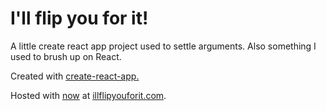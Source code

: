 # I'll flip you for it!

A little create react app project used to settle arguments. Also something I used to brush up on React.

Created with [create-react-app.](https://github.com/facebook/create-react-app)

Hosted with [now](https://zeit.co/now) at [illflipyouforit.com](https://illfilpyouforit.com).
